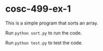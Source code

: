 # cosc-499-ex-1

This is a simple program that sorts an array.

Run `python sort.py` to run the code.

Run `python test.py` to test the code.